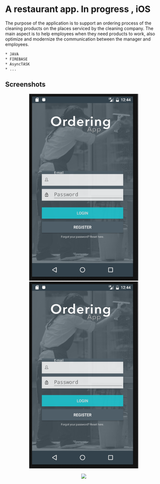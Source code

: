 # A restaurant app. In progress , iOS

The purpose of the application is to support an ordering process of the cleaning products on the places serviced by the cleaning company. The main aspect is to help employees when they need products to work, also optimize and modernize the communication between the manager and employees.

```
* JAVA
* FIREBASE
* AsyncTASK
* ...

```

## Screenshots

<p align="center">
  <img src="example.png" width="350"/>
  <img src="example_1.png" width="350"/>
</p>

<p align="center">
  <img src="example_2.png" width="350"/>
</p>

